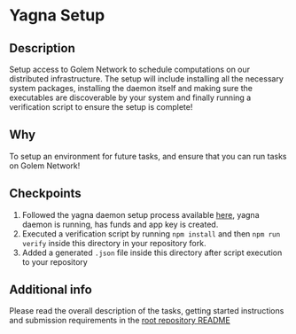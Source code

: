 # Yagna Setup

## Description

Setup access to Golem Network to schedule computations on our distributed infrastructure. 
The setup will include installing all the necessary system packages, installing the daemon itself and making sure the 
executables are discoverable by your system and finally running a verification script to ensure the setup is complete!

## Why
To setup an environment for future tasks, and ensure that you can run tasks on Golem Network!

## Checkpoints

1. Followed the yagna daemon setup process available [here](https://handbook.golem.network/requestor-tutorials/flash-tutorial-of-requestor-development), yagna daemon is running, has funds and app key is created.
2. Executed a verification script by running `npm install` and then `npm run verify` inside this directory in your repository fork.
3. Added a generated `.json` file inside this directory after script execution to your repository

## Additional info

Please read the overall description of the tasks, getting started instructions and submission requirements in the [root repository README](../../README.md)